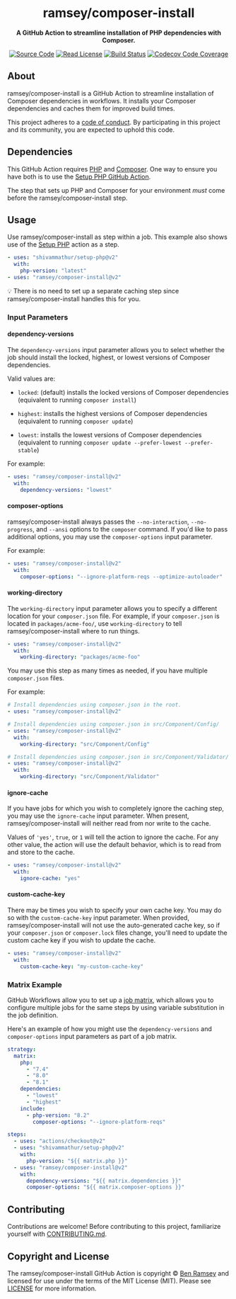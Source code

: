 <h1 align="center">ramsey/composer-install</h1>

<p align="center">
    <strong>A GitHub Action to streamline installation of PHP dependencies with Composer.</strong>
</p>

<p align="center">
    <a href="https://github.com/ramsey/composer-install"><img src="http://img.shields.io/badge/source-ramsey/composer--install-blue.svg?style=flat-square" alt="Source Code"></a>
    <a href="https://github.com/ramsey/composer-install/blob/main/LICENSE"><img src="https://img.shields.io/badge/license-MIT-darkcyan.svg?style=flat-square" alt="Read License"></a>
    <a href="https://github.com/ramsey/composer-install/actions?query=workflow%3ACI"><img src="https://img.shields.io/github/workflow/status/ramsey/composer-install/CI?logo=github&style=flat-square" alt="Build Status"></a>
    <a href="https://codecov.io/gh/ramsey/composer-install"><img src="https://img.shields.io/codecov/c/gh/ramsey/composer-install?label=codecov&logo=codecov&style=flat-square" alt="Codecov Code Coverage"></a>
</p>

## About

ramsey/composer-install is a GitHub Action to streamline installation of
Composer dependencies in workflows. It installs your Composer dependencies and
caches them for improved build times.

This project adheres to a [code of conduct](CODE_OF_CONDUCT.md).
By participating in this project and its community, you are expected to
uphold this code.

## Dependencies

This GitHub Action requires [PHP](https://www.php.net) and
[Composer](https://getcomposer.org). One way to ensure you have both is to use
the [Setup PHP GitHub Action](https://github.com/shivammathur/setup-php).

The step that sets up PHP and Composer for your environment *must* come before
the ramsey/composer-install step.

## Usage

Use ramsey/composer-install as step within a job. This example also shows use of
the [Setup PHP](https://github.com/shivammathur/setup-php) action as a step.

```yaml
- uses: "shivammathur/setup-php@v2"
  with:
    php-version: "latest"
- uses: "ramsey/composer-install@v2"
```

:bulb: There is no need to set up a separate caching step since ramsey/composer-install
handles this for you.

### Input Parameters

#### dependency-versions

The `dependency-versions` input parameter allows you to select whether the job
should install the locked, highest, or lowest versions of Composer dependencies.

Valid values are:

* `locked`: (default) installs the locked versions of Composer dependencies
  (equivalent to running `composer install`)

* `highest`: installs the highest versions of Composer dependencies
  (equivalent to running `composer update`)

* `lowest`: installs the lowest versions of Composer dependencies (equivalent
  to running `composer update --prefer-lowest --prefer-stable`)

For example:

```yaml
- uses: "ramsey/composer-install@v2"
  with:
    dependency-versions: "lowest"
```

#### composer-options

ramsey/composer-install always passes the `--no-interaction`, `--no-progress`,
and `--ansi` options to the `composer` command. If you'd like to pass additional
options, you may use the `composer-options` input parameter.

For example:

```yaml
- uses: "ramsey/composer-install@v2"
  with:
    composer-options: "--ignore-platform-reqs --optimize-autoloader"
```

#### working-directory

The `working-directory` input parameter allows you to specify a different
location for your `composer.json` file. For example, if your `composer.json` is
located in `packages/acme-foo/`, use `working-directory` to tell
ramsey/composer-install where to run things.

```yaml
- uses: "ramsey/composer-install@v2"
  with:
    working-directory: "packages/acme-foo"
```

You may use this step as many times as needed, if you have multiple
`composer.json` files.

For example:

```yaml
# Install dependencies using composer.json in the root.
- uses: "ramsey/composer-install@v2"

# Install dependencies using composer.json in src/Component/Config/
- uses: "ramsey/composer-install@v2"
  with:
    working-directory: "src/Component/Config"

# Install dependencies using composer.json in src/Component/Validator/
- uses: "ramsey/composer-install@v2"
  with:
    working-directory: "src/Component/Validator"
```

#### ignore-cache

If you have jobs for which you wish to completely ignore the caching step, you
may use the `ignore-cache` input parameter. When present, ramsey/composer-install
will neither read from nor write to the cache.

Values of `'yes'`, `true`, or `1` will tell the action to ignore the cache. For
any other value, the action will use the default behavior, which is to read from
and store to the cache.

```yaml
- uses: "ramsey/composer-install@v2"
  with:
    ignore-cache: "yes"
```

#### custom-cache-key

There may be times you wish to specify your own cache key. You may do so with
the `custom-cache-key` input parameter. When provided, ramsey/composer-install
will not use the auto-generated cache key, so if your `composer.json` or
`composer.lock` files change, you'll need to update the custom cache key if you
wish to update the cache.

```yaml
- uses: "ramsey/composer-install@v2"
  with:
    custom-cache-key: "my-custom-cache-key"
```

### Matrix Example

GitHub Workflows allow you to set up a [job matrix](https://docs.github.com/en/actions/reference/workflow-syntax-for-github-actions#jobsjob_idstrategymatrix),
which allows you to configure multiple jobs for the same steps by using variable
substitution in the job definition.

Here's an example of how you might use the `dependency-versions` and
`composer-options` input parameters as part of a job matrix.

```yaml
strategy:
  matrix:
    php:
      - "7.4"
      - "8.0"
      - "8.1"
    dependencies:
      - "lowest"
      - "highest"
    include:
      - php-version: "8.2"
        composer-options: "--ignore-platform-reqs"

steps:
  - uses: "actions/checkout@v2"
  - uses: "shivammathur/setup-php@v2"
    with:
      php-version: "${{ matrix.php }}"
  - uses: "ramsey/composer-install@v2"
    with:
      dependency-versions: "${{ matrix.dependencies }}"
      composer-options: "${{ matrix.composer-options }}"
```

## Contributing

Contributions are welcome! Before contributing to this project, familiarize
yourself with [CONTRIBUTING.md](CONTRIBUTING.md).

## Copyright and License

The ramsey/composer-install GitHub Action is copyright © [Ben Ramsey](https://benramsey.com)
and licensed for use under the terms of the MIT License (MIT). Please see
[LICENSE](LICENSE) for more information.
